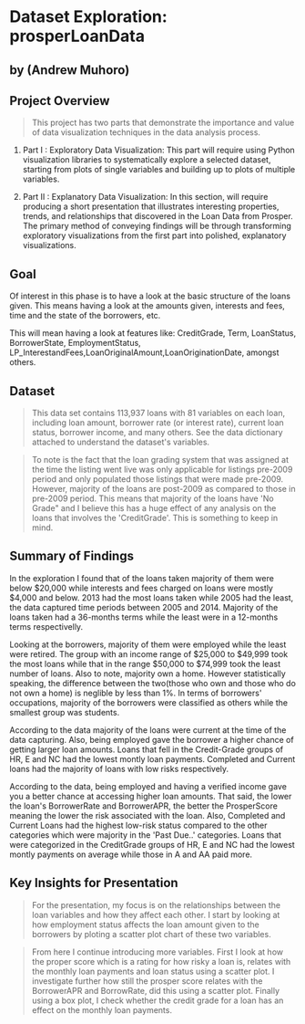 # Dataset Exploration: prosperLoanData
## by (Andrew Muhoro)

## Project Overview
> This project has two parts that demonstrate the importance and value of data visualization techniques in the data analysis process.

1. Part I : Exploratory Data Visualization: This part will require using Python visualization libraries to systematically explore a selected dataset, starting from plots of single variables and building up to plots of multiple variables.

2. Part II : Explanatory Data Visualization: In this section, will require producing a short presentation that illustrates interesting properties, trends, and relationships that discovered in the Loan Data from Prosper. The primary method of conveying findings will be through transforming exploratory visualizations from the first part into polished, explanatory visualizations.

## Goal 
Of interest in this phase is to have a look at the basic structure of the loans given. This means having a look at the amounts given, interests and fees, time and the state of the borrowers, etc.

This will mean having a look at features like: CreditGrade, Term, LoanStatus, BorrowerState, EmploymentStatus, LP_InterestandFees,LoanOriginalAmount,LoanOriginationDate, amongst others.

## Dataset

> This data set contains 113,937 loans with 81 variables on each loan, including loan amount, borrower rate (or interest rate), current loan status, borrower income, and many others. See the data dictionary attached to understand the dataset's variables.

> To note is the fact that the loan grading system that was assigned at the time the listing went live was only applicable for listings pre-2009 period and only populated those listings that were made pre-2009. However, majority of the loans are post-2009 as compared to those in pre-2009 period. This means that majority of the loans have 'No Grade" and I believe this has a huge effect of any analysis on the loans that involves the 'CreditGrade'. This is something to keep in mind.


## Summary of Findings

In the exploration I found that of the loans taken majority of them were below $20,000 while interests and fees charged on loans were mostly $4,000 and below. 2013 had the most loans taken while 2005 had the least, the data captured time periods between 2005 and 2014. Majority of the loans taken had a 36-months terms while the least were in a 12-months terms respectivelly. 

Looking at the borrowers, majority of them were employed while the least were retired. The group with an income range of $25,000 to $49,999 took the most loans while that in the range $50,000 to $74,999 took the least number of loans. Also to note, majority own a home. However statistically speaking, the difference between the two(those who own and those who do not own a home) is neglible by less than 1%. In terms of borrowers' occupations, majority of the borrowers were classified as others while the smallest group was students.

According to the data majority of the loans were current at the time of the data capturing. Also, being employed gave the borrower a higher chance of getting larger loan amounts. Loans that fell in the Credit-Grade groups of HR, E and NC had the lowest montly loan payments. Completed and Current loans had the majority of loans with low risks respectively.

According to the data, being employed and having a verified income gave you a better chance at accessing higher loan amounts. That said, the lower the loan's BorrowerRate and BorrowerAPR, the better the ProsperScore meaning the lower the risk associated with the loan. Also, Completed and Current Loans had the highest low-risk status compared to the other categories which were majority in the 'Past Due..' categories. Loans that were categorized in the CreditGrade groups of HR, E and NC had the lowest montly payments on average while those in A and AA paid more.


## Key Insights for Presentation

> For the presentation, my focus is on the relationships between the loan variables and how they affect each other. I start by looking at how employment status affects the loan amount given to the borrowers by ploting a scatter plot chart of these two variables.

> From here I continue introducing more variables. First I look at how the proper score which is a rating for how risky a loan is, relates with the monthly loan payments and loan status using a scatter plot. I investigate further how still the prosper score relates with the BorrowerAPR and BorrowRate, did this using a scatter plot. Finally using a box plot, I check whether the credit grade for a loan has an effect on the monthly loan payments.